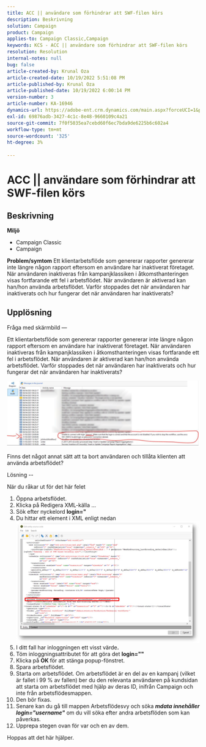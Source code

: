 ```yaml
---
title: ACC || användare som förhindrar att SWF-filen körs
description: Beskrivning
solution: Campaign
product: Campaign
applies-to: Campaign Classic,Campaign
keywords: KCS - ACC || användare som förhindrar att SWF-filen körs
resolution: Resolution
internal-notes: null
bug: false
article-created-by: Krunal Oza
article-created-date: 10/19/2022 5:51:08 PM
article-published-by: Krunal Oza
article-published-date: 10/19/2022 6:00:14 PM
version-number: 3
article-number: KA-16946
dynamics-url: https://adobe-ent.crm.dynamics.com/main.aspx?forceUCI=1&pagetype=entityrecord&etn=knowledgearticle&id=1341eb95-d64f-ed11-bba2-00224808679b
exl-id: 69876adb-3427-4c1c-8e48-9660109c4a21
source-git-commit: 7f0f5035ea7cebd60f6ec7bda9de6225b6c602a4
workflow-type: tm+mt
source-wordcount: '325'
ht-degree: 3%

---
```


# ACC || användare som förhindrar att SWF-filen körs

## Beskrivning

<b>Miljö</b>
- Campaign Classic
- Campaign



<b>Problem/symtom</b>
Ett klientarbetsflöde som genererar rapporter genererar inte längre någon rapport eftersom en användare har inaktiverat företaget. När användaren inaktiveras från kampanjklassiken i åtkomsthanteringen visas fortfarande ett fel i arbetsflödet. När användaren är aktiverad kan han/hon använda arbetsflödet. Varför stoppades det när användaren har inaktiverats och hur fungerar det när användaren har inaktiverats?


## Upplösning


Fråga med skärmbild —



Ett klientarbetsflöde som genererar rapporter genererar inte längre någon rapport eftersom en användare har inaktiverat företaget. När användaren inaktiveras från kampanjklassiken i åtkomsthanteringen visas fortfarande ett fel i arbetsflödet. När användaren är aktiverad kan han/hon använda arbetsflödet. Varför stoppades det när användaren har inaktiverats och hur fungerar det när användaren har inaktiverats?

![](assets/178d95b7-4dd0-ec11-a7b5-00224809c556.png)

Finns det något annat sätt att ta bort användaren och tillåta klienten att använda arbetsflödet?





Lösning --

När du råkar ut för det här felet

1. Öppna arbetsflödet.
2. Klicka på Redigera XML-källa ...
3. Sök efter nyckelord <b>login=&quot;</b>
4. Du hittar ett element i XML enligt nedan![](assets/dee6636f-799e-eb11-b1ac-000d3a368466.png)
5. I ditt fall har inloggningen ett visst värde<b>.</b>
6. Töm inloggningsattributet för att göra det <b>login=&quot;&quot;</b>
7. Klicka på <b>OK </b>för att stänga popup-fönstret.
8. Spara arbetsflödet.
9. Starta om arbetsflödet. Om arbetsflödet är en del av en kampanj (vilket är fallet i 99 % av fallen) ber du den relevanta användaren på kundsidan att starta om arbetsflödet med hjälp av deras ID, inifrån Campaign och inte från arbetsflödesmappen.
10. Den bör fixas.
11. Senare kan du gå till mappen Arbetsflödesvy och söka <b>*mdata innehåller login=&quot;username&quot;</b>* om du vill söka efter andra arbetsflöden som kan påverkas.
12. Upprepa stegen ovan för var och en av dem.


Hoppas att det här hjälper.
